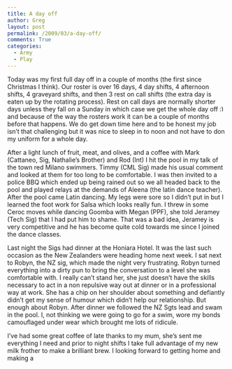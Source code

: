 ```yaml
---
title: A day off
author: Greg
layout: post
permalink: /2009/03/a-day-off/
comments: True
categories:
  - Army
  - Play
---
```

Today was my first full day off in a couple of months (the first since Christmas I think). Our roster is over 16 days, 4 day shifts, 4 afternoon shifts, 4 graveyard shifts, and then 3 rest on call shifts (the extra day is eaten up by the rotating process). Rest on call days are normally shorter days unless they fall on a Sunday in which case we get the whole day off <img src="http://gregology.net/wp-includes/images/smilies/simple-smile.png" alt=":)" class="wp-smiley" style="height: 1em; max-height: 1em;" /> and because of the way the rosters work it can be a couple of months before that happens. We do get down time here and to be honest my job isn&#8217;t that challenging but it was nice to sleep in to noon and not have to don my uniform for a whole day. 

After a light lunch of fruit, meat, and olives, and a coffee with Mark (Cattaneo, Sig, Nathalie&#8217;s Brother) and Rod (Int) I hit the pool in my talk of the town red Milano swimmers. Timmy (CML Sig) made his usual comment and looked at them for too long to be comfortable. I was then invited to a police BBQ which ended up being rained out so we all headed back to the pool and played relays at the demands of Aleena (the latin dance teacher). After the pool came Latin dancing. My legs were sore so I didn&#8217;t put in but I learned the foot work for Salsa which looks really fun. I threw in some Ceroc moves while dancing Goomba with Megan (PPF), she told Jeramey (Tech Sig) that I had put him to shame. That was a bad idea, Jeramey is very competitive and he has become quite cold towards me since I joined the dance classes. 

Last night the Sigs had dinner at the Honiara Hotel. It was the last such occasion as the New Zealanders were heading home next week. I sat next to Robyn, the NZ sig, which made the night very frustrating. Robyn turned everything into a dirty pun to bring the conversation to a level she was comfortable with. I really can&#8217;t stand her, she just doesn&#8217;t have the skills necessary to act in a non repulsive way out at dinner or in a professional way at work. She has a chip on her shoulder about something and defiantly didn&#8217;t get my sense of humour which didn&#8217;t help our relationship. But enough about Robyn. After dinner we followed the NZ Sgts lead and swam in the pool. I, not thinking we were going to go for a swim, wore my bonds camouflaged under wear which brought me lots of ridicule.

I&#8217;ve had some great coffee of late thanks to my mum, she&#8217;s sent me everything I need and prior to night shifts I take full advantage of my new milk frother to make a brilliant brew. I looking forward to getting home and making a